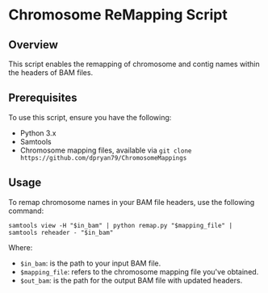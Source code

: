 # Chromosome ReMapping Script

## Overview
This script enables the remapping of chromosome and contig names within the headers of BAM files.

## Prerequisites
To use this script, ensure you have the following:
- Python 3.x
- Samtools
- Chromosome mapping files, available via `git clone https://github.com/dpryan79/ChromosomeMappings`

## Usage
To remap chromosome names in your BAM file headers, use the following command:
```
samtools view -H "$in_bam" | python remap.py "$mapping_file" | samtools reheader - "$in_bam"
```
Where:
- `$in_bam`: is the path to your input BAM file.
- `$mapping_file`: refers to the chromosome mapping file you've obtained.
- `$out_bam`: is the path for the output BAM file with updated headers.
